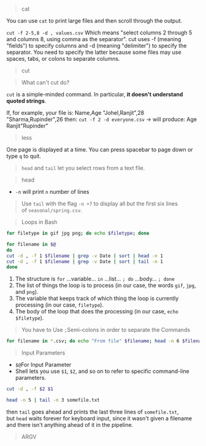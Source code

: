 > cat

You can use `cat` to print large files and then scroll through the output.

`cut -f 2-5,8 -d , values.csv`
Which means "select columns 2 through 5 and columns 8, using comma as the separator". cut uses -f (meaning "fields") to specify columns and -d (meaning "delimiter") to specify the separator. You need to specify the latter because some files may use spaces, tabs, or colons to separate columns.

> cut 

> What can't cut do?

`cut` is a simple-minded command. In particular, **it doesn't understand quoted strings**. 

If, for example, your file is: Name,Age "Johel,Ranjit",28 "Sharma,Rupinder",26 then:
`cut -f 2 -d everyone.csv` -> will produce: Age Ranjit"Rupinder"

> less

One page is displayed at a time. You can press spacebar to page down or type `q` to quit.

> `head` and `tail` let you select rows from a text file.

> head
- `-n` will print `n` number of lines 
> Use `tail` with the flag `-n +7` to display all _but_ the first six lines of `seasonal/spring.csv`.

> Loops in Bash

```bash
for filetype in gif jpg png; do echo $filetype; done
```

```bash
for filename in $@
do
cut -d , -f 1 $filename | grep -v Date | sort | head -n 1
cut -d , -f 1 $filename | grep -v Date | sort | tail -n 1
done
```
1. The structure is `for` …variable… `in` …list… `; do` …body… `; done`
2. The list of things the loop is to process (in our case, the words `gif`, `jpg`, and `png`).
3. The variable that keeps track of which thing the loop is currently processing (in our case, `filetype`).
4. The body of the loop that does the processing (in our case, `echo $filetype`).
> You have to Use `;`Semi-colons in order  to separate the Commands
```bash
for filename in *.csv; do echo "From file" $filename; head -n 6 $filename | tail -n 5 ; done
```

> Input Parameters
- `$@`For Input Parameter
- Shell lets you use `$1`, `$2`, and so on to refer to specific command-line parameters.
```bash
cut -d , -f $2 $1
```

```bash
head -n 5 | tail -n 3 somefile.txt
```
then `tail` goes ahead and prints the last three lines of `somefile.txt`, but `head` waits forever for keyboard input, since it wasn't given a filename and there isn't anything ahead of it in the pipeline.

> ARGV
